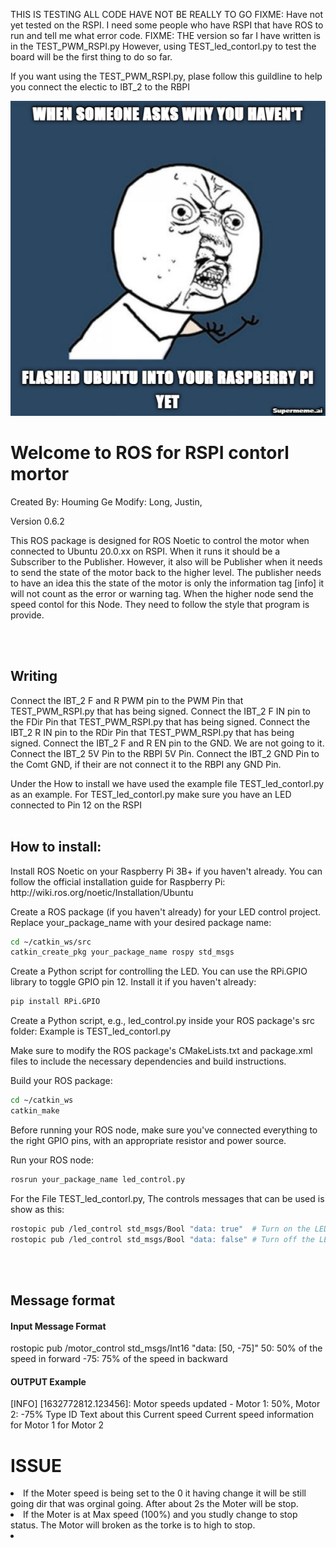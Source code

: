 <p>
THIS IS TESTING ALL CODE HAVE NOT BE REALLY TO GO
FIXME: Have not yet tested on the RSPI. I need some people who have RSPI that have ROS to run and tell me what error code.
FIXME: THE version so far I have written is in the TEST_PWM_RSPI.py However, using TEST_led_contorl.py to test the board will be the first thing to do so far.
</p>
<p>
If you want using the TEST_PWM_RSPI.py, plase follow this guildline to help you connect the electic to IBT_2 to the RBPI
</p>

![image info](supermeme_21h10_36.png)
<p>
<h1><b>
Welcome to ROS for RSPI contorl mortor
</b></h1>
</p>
<p>
 Created By: Houming Ge
 Modify: Long, Justin, 
 
 Version 0.6.2
</p>
<p>
This ROS package is designed for ROS Noetic to control the motor when connected to Ubuntu 20.0.xx on RSPI.
When it runs it should be a Subscriber to the Publisher. 
However, it also will be Publisher when it needs to send the state of the motor back to the higher level.
The publisher needs to have an idea this the state of the motor is only the information tag [info] it will not count as the error or warning tag.
When the higher node send the speed contol for this Node. They need to follow the style that program is provide.
</p>
<br><br>
<p><h2>
Writing
</h2>
Connect the IBT_2 F and R PWM pin to the PWM Pin that TEST_PWM_RSPI.py that has being signed.
Connect the IBT_2 F IN pin to the FDir Pin that TEST_PWM_RSPI.py that has being signed.
Connect the IBT_2 R IN pin to the RDir Pin that TEST_PWM_RSPI.py that has being signed.
Connect the IBT_2 F and R EN pin to the GND. We are not going to it.
Connect the IBT_2 5V Pin to the RBPI 5V Pin.
Connect the IBT_2 GND Pin to the Comt GND, if their are not connect it to the RBPI any GND Pin.

</p>

<p>
Under the How to install we have used the example file TEST_led_contorl.py as an example.
For TEST_led_contorl.py make sure you have an LED connected to Pin 12 on the RSPI
<br><br><h2>
<b>How to install:
</b></h2></p>
Install ROS Noetic on your Raspberry Pi 3B+ if you haven't already. You can follow the official installation guide for Raspberry Pi: http://wiki.ros.org/noetic/Installation/Ubuntu

Create a ROS package (if you haven't already) for your LED control project. Replace your_package_name with your desired package name:
```bash
cd ~/catkin_ws/src
catkin_create_pkg your_package_name rospy std_msgs
```
Create a Python script for controlling the LED. You can use the RPi.GPIO library to toggle GPIO pin 12. Install it if you haven't already:
```python
pip install RPi.GPIO
```
Create a Python script, e.g., led_control.py inside your ROS package's src folder:
Example is TEST_led_contorl.py

Make sure to modify the ROS package's CMakeLists.txt and package.xml files to include the necessary dependencies and build instructions.

Build your ROS package:
```bash
cd ~/catkin_ws
catkin_make
```
Before running your ROS node, make sure you've connected everything to the right GPIO pins, with an appropriate resistor and power source.

Run your ROS node:
```bash
rosrun your_package_name led_control.py
```

For the File TEST_led_contorl.py, The controls messages that can be used is show as this:
```bash
rostopic pub /led_control std_msgs/Bool "data: true"  # Turn on the LED
rostopic pub /led_control std_msgs/Bool "data: false" # Turn off the LED
```
<br><br>
<p><h2>
Message format 
</h2>
<h4>
Input Message Format
</h4>
rostopic pub /motor_control std_msgs/Int16 "data: [50, -75]"
50: 50% of the speed in forward
-75: 75% of the speed in backward

<h4>
OUTPUT Example
</h4>
[INFO] [1632772812.123456]: Motor speeds updated - Motor 1: 50%, Motor 2: -75%
 Type          ID           Text about this       Current speed  Current speed
                              information          for Motor 1    for Motor 2
</p>

<p><h1>
ISSUE
</h1>
<li>
If the Moter speed is being set to the 0 it having change it will be still going dir that was orginal going. After about 2s the Moter will be stop.
<li>
If the Moter is at Max speed (100%) and you studly change to stop status. The Motor will broken as the torke is to high to stop.
<li>

</p>
